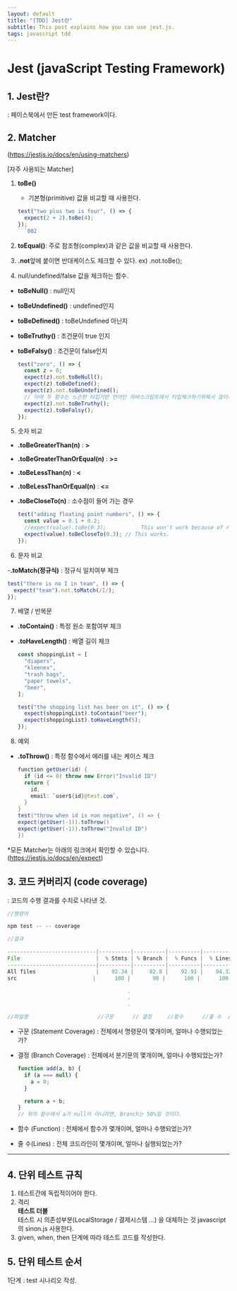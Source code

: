 ```yaml
---
layout: default
title: "[TDD] Jest란"
subtitle: This post explains how you can use jest.js.
tags: javascript tdd
---
```


# Jest (javaScript Testing Framework)

## 1. Jest란?

: 페이스북에서 만든 test framework이다.

## 2. Matcher

(https://jestjs.io/docs/en/using-matchers)

[자주 사용되는 Matcher]

1. **toBe()** <br/>
   - 기본형(primitive) 값을 비교할 때 사용한다.
   ````javascript
   test("two plus two is four", () => {
     expect(2 + 2).toBe(4);
   });
   ```002
   ````
2. **toEqual()**: 주로 참조형(complex)과 같은 값을 비교할 때 사용한다.
3. **.not**앞에 붙이면 반대케이스도 체크할 수 있다. ex) .not.toBe();

4. null/undefined/false 값을 체크하는 함수.

- **toBeNull()** : null인지
- **toBeUndefined()** : undefined인지
- **toBeDefined()** : toBeUndefined 아닌지
- **toBeTruthy()** : 조건문이 true 인지
- **toBeFalsy()** : 조건문이 false인지

  ```javascript
  test("zero", () => {
    const z = 0;
    expect(z).not.toBeNull();
    expect(z).toBeDefined();
    expect(z).not.toBeUndefined();
    // 아래 두 함수는 느슨한 타입기반 언어인 자바스크립트에서 타입체크하기위해서 많이사용한다.
    expect(z).not.toBeTruthy();
    expect(z).toBeFalsy();
  });
  ```

5. 숫자 비교

- **.toBeGreaterThan(n)** : **>**
- **.toBeGreaterThanOrEqual(n)** : **>=**

- **.toBeLessThan(n)** : **<**
- **.toBeLessThanOrEqual(n)** : **<=**
- **.toBeCloseTo(n)** : 소수점이 들어 가는 경우

  ```javascript
  test("adding floating point numbers", () => {
    const value = 0.1 + 0.2;
    //expect(value).toBe(0.3);           This won't work because of rounding error
    expect(value).toBeCloseTo(0.3); // This works.
  });
  ```

6. 문자 비교

-**.toMatch(정규식)** : 정규식 일치여부 체크

```javascript
test("there is no I in team", () => {
  expect("team").not.toMatch(/I/);
});
```

7. 배열 / 반복문

- **.toContain()** : 특정 원소 포함여부 체크
- **.toHaveLength()** : 배열 길이 체크

  ```javascript
  const shoppingList = [
    "diapers",
    "kleenex",
    "trash bags",
    "paper towels",
    "beer",
  ];

  test("the shopping list has beer on it", () => {
    expect(shoppingList).toContain("beer");
    expect(shoppingList).toHaveLength(5);
  });
  ```

8. 예외

- **.toThrow()** : 특정 함수에서 에러를 내는 케이스 체크

  ```java
  function getUser(id) {
    if (id <= 0) throw new Error("Invalid ID")
    return {
      id,
      email: `user${id}@test.com`,
    }
  }
  test("throw when id is non negative", () => {
  expect(getUser(-1)).toThrow()
  expect(getUser(-1)).toThrow("Invalid ID")
  })
  ```

\*모든 Matcher는 아래의 링크에서 확인할 수 있습니다. <br/>
(https://jestjs.io/docs/en/expect)

## 3. 코드 커버리지 (code coverage)

: 코드의 수행 결과를 수치로 나타낸 것.

```javascript
//명령어

npm test -- -- coverage

//결과

----------------------------|----------|----------|----------|----------|-------------------|
File                        |  % Stmts | % Branch |  % Funcs |  % Lines | Uncovered Line #s |
----------------------------|----------|----------|----------|----------|-------------------|
All files                   |    92.34 |     82.8 |    92.91 |    94.32 |                   |
src                        |      100 |       90 |      100 |      100 |                   |

                                      .
                                      .
                                      .

//파일명                      //구문      // 결정     //함수      //줄 수  // 테스트 되지 않은 코드

```

- 구문 (Statement Coverage) : 전체에서 명령문이 몇개이며, 얼마나 수행되었는가?
- 결정 (Branch Coverage) : 전체에서 분기문의 몇개이며, 얼마나 수행되었는가?

  ```javascript
  function add(a, b) {
    if (a === null) {
      a = 0;
    }

    return a + b;
  }
  // 위의 함수에서 a가 null이 아니라면, Branch는 50%일 것이다.
  ```

- 함수 (Function) : 전체에서 함수가 몇개이며, 얼마나 수행되었는가?
- 줄 수(Lines) : 전체 코드라인이 몇개이며, 얼마나 실행되었는가?

---

## 4. 단위 테스트 규칙

1. 테스트간에 독립적이어야 한다.
2. 격리 <br/>
   **테스트 더블** <br />
   테스트 시 의존성부분(LocalStorage / 결제시스템 ...) 을 대체하는 것
   javascript의 sinon.js 사용한다.
3. given, when, then 단계에 따라 테스트 코드를 작성한다.

## 5. 단위 테스트 순서

1단계 : test 시나리오 작성.
